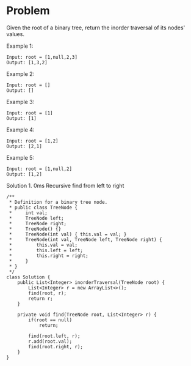 # Problem
Given the root of a binary tree, return the inorder traversal of its nodes' values.

Example 1:
```
Input: root = [1,null,2,3]
Output: [1,3,2]
```
Example 2:
```
Input: root = []
Output: []
```
Example 3:
```
Input: root = [1]
Output: [1]
```
Example 4:
```
Input: root = [1,2]
Output: [2,1]
```
Example 5:
```
Input: root = [1,null,2]
Output: [1,2]
```

Solution 1. 0ms
Recursive find from left to right 

```
/**
 * Definition for a binary tree node.
 * public class TreeNode {
 *     int val;
 *     TreeNode left;
 *     TreeNode right;
 *     TreeNode() {}
 *     TreeNode(int val) { this.val = val; }
 *     TreeNode(int val, TreeNode left, TreeNode right) {
 *         this.val = val;
 *         this.left = left;
 *         this.right = right;
 *     }
 * }
 */
class Solution {
    public List<Integer> inorderTraversal(TreeNode root) {
        List<Integer> r = new ArrayList<>();
        find(root, r);
        return r;
    }
    
    private void find(TreeNode root, List<Integer> r) {
        if(root == null)
            return;
        
        find(root.left, r);
        r.add(root.val);
        find(root.right, r);
    }
}
```
